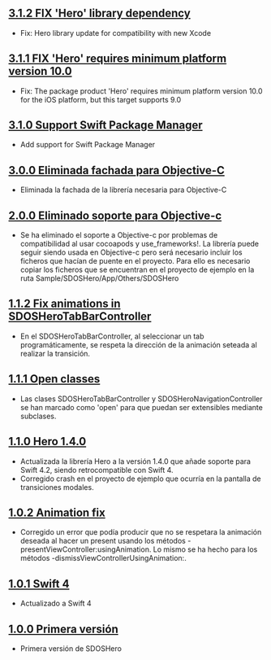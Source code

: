 ## [3.1.2 FIX  'Hero' library dependency](https://github.com/SDOSLabs/SDOSHero/tree/v3.1.1)

- Fix: Hero library update for compatibility with new Xcode

## [3.1.1 FIX  'Hero' requires minimum platform version 10.0](https://github.com/SDOSLabs/SDOSHero/tree/v3.1.1)

- Fix: The package product 'Hero' requires minimum platform version 10.0 for the iOS platform, but this target supports 9.0

## [3.1.0 Support Swift Package Manager](https://github.com/SDOSLabs/SDOSHero/tree/v3.1.0)

- Add support for Swift Package Manager

## [3.0.0 Eliminada fachada para Objective-C](https://github.com/SDOSLabs/SDOSHero/tree/v3.0.0)

- Eliminada la fachada de la librería necesaria para Objective-C

## [2.0.0 Eliminado soporte para Objective-c](https://github.com/SDOSLabs/SDOSHero/tree/v2.0.0)

- Se ha eliminado el soporte a Objective-c por problemas de compatibilidad al usar cocoapods y use_frameworks!. La librería puede seguir siendo usada en Objective-c pero será necesario incluir los ficheros que hacían de puente en el proyecto. Para ello es necesario copiar los ficheros que se encuentran en el proyecto de ejemplo en la ruta Sample/SDOSHero/App/Others/SDOSHero

## [1.1.2 Fix animations in SDOSHeroTabBarController](https://github.com/SDOSLabs/SDOSHero/tree/v1.1.2)

- En el SDOSHeroTabBarController, al seleccionar un tab programáticamente, se respeta la dirección de la animación seteada al realizar la transición.

## [1.1.1 Open classes](https://github.com/SDOSLabs/SDOSHero/tree/v1.1.1)

- Las clases SDOSHeroTabBarController y SDOSHeroNavigationController se han marcado como 'open' para que puedan ser extensibles mediante subclases.

## [1.1.0 Hero 1.4.0](https://github.com/SDOSLabs/SDOSHero/tree/v1.1.0)

- Actualizada la librería Hero a la versión 1.4.0 que añade soporte para Swift 4.2, siendo retrocompatible con Swift 4.
- Corregido crash en el proyecto de ejemplo que ocurría en la pantalla de transiciones modales.

## [1.0.2 Animation fix](https://github.com/SDOSLabs/SDOSHero/tree/v1.0.2)

- Corregido un error que podía producir que no se respetara la animación deseada al hacer un present usando los métodos -presentViewController:usingAnimation. Lo mismo se ha hecho para los métodos -dismissViewControllerUsingAnimation:.

## [1.0.1 Swift 4](https://github.com/SDOSLabs/SDOSHero/tree/v1.0.1)

- Actualizado a Swift 4

## [1.0.0 Primera versión](https://github.com/SDOSLabs/SDOSHero/tree/v1.0.0)

- Primera versión de SDOSHero
